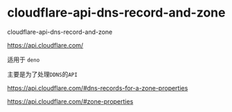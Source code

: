 # cloudflare-api-dns-record-and-zone

cloudflare-api-dns-record-and-zone

https://api.cloudflare.com/

适用于 `deno`

主要是为了处理`DDNS`的`API`

https://api.cloudflare.com/#dns-records-for-a-zone-properties

https://api.cloudflare.com/#zone-properties